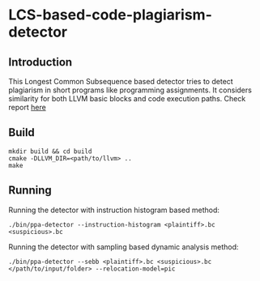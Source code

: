 # LCS-based-code-plagiarism-detector

## Introduction
This Longest Common Subsequence based detector tries to detect plagiarism in short programs like programming assignments. It considers similarity for both LLVM basic blocks and code execution paths. Check report [here](https://drive.google.com/file/d/1TSfQDWxjvaZfGX5b9TX6fmgHVXwXQRti/view?usp=sharing)


## Build
    mkdir build && cd build
    cmake -DLLVM_DIR=<path/to/llvm> ..
    make

## Running
Running the detector with instruction histogram based method:

    ./bin/ppa-detector --instruction-histogram <plaintiff>.bc <suspicious>.bc

Running the detector with sampling based dynamic analysis method:

    ./bin/ppa-detector --sebb <plaintiff>.bc <suspicious>.bc </path/to/input/folder> --relocation-model=pic
